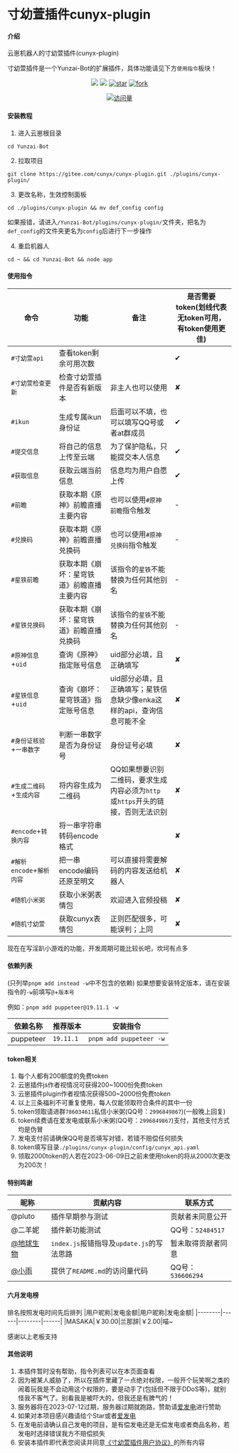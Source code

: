 </div>
 <h1>寸幼萱插件cunyx-plugin</h1>
</div>

#### 介绍
云崽机器人的寸幼萱插件(cunyx-plugin)

寸幼萱插件是一个Yunzai-Bot的扩展插件，具体功能请见下方`使用指令`板块！

<div>
<div align="center">

[![](https://img.shields.io/badge/cunyx-plugin-LightPink)](https://gitee.com/cunyx/cunyx-plugin)
[![](https://img.shields.io/badge/Author-寸幼萱-DeepSkyBlue)](https://gitee.com/cunyx)
<a href='https://gitee.com/cunyx/cunyx-plugin/stargazers'><img src='https://gitee.com/cunyx/cunyx-plugin/badge/star.svg?theme=dark' alt='star'></img></a>
<a href='https://gitee.com/cunyx/cunyx-plugin/members'><img src='https://gitee.com/cunyx/cunyx-plugin/badge/fork.svg?theme=dark' alt='fork'></img></a>

[![访问量](https://profile-counter.glitch.me/cunyx-plugin/count.svg)](https://gitee.com/cunyx/cunyx-plugin.git)

</div>
</div>

#### 安装教程

1.  进入云崽根目录
```
cd Yunzai-Bot
```

2.  拉取项目
```
git clone https://gitee.com/cunyx/cunyx-plugin.git ./plugins/cunyx-plugin/
```

3.  更改名称，生效控制面板

```
cd ./plugins/cunyx-plugin && mv def_config config
```
如果报错，请进入`/Yunzai-Bot/plugins/cunyx-plugin/`文件夹，把名为`def_config`的文件夹更名为`config`后进行下一步操作

4.  重启机器人
```
cd ~ && cd Yunzai-Bot && node app
```
#### 使用指令
|命令|功能|备注|是否需要token(划线代表无token可用，有token使用更佳)|
|-----|-----------|--------------|---|
|`#寸幼萱api`|查看token剩余可用次数| |✔|
|`#寸幼萱检查更新`|检查寸幼萱插件是否有新版本|非主人也可以使用|✘|
|`#ikun`|生成专属ikun身份证|后面可以不填，也可以填写QQ号或者at群成员|✔|
|`#提交信息`|将自己的信息上传至云端|为了保护隐私，只能提交本人信息| ✔ |
|`#获取信息`|获取云端当前信息|信息均为用户自愿上传| ✔ |
|`#前瞻`|获取本期《原神》前瞻直播主要内容|也可以使用`#原神前瞻`指令触发| - |
|`#兑换码`|获取本期《原神》前瞻直播兑换码|也可以使用`#原神兑换码`指令触发| - |
|`#星铁前瞻`|获取本期《崩坏：星穹铁道》前瞻直播主要内容|该指令的`星铁`不能替换为任何其他别名| - |
|`#星铁兑换码`|获取本期《崩坏：星穹铁道》前瞻直播兑换码|该指令的`星铁`不能替换为任何其他别名| - |
|`#原神信息`+`uid`|查询《原神》指定账号信息|uid部分必填，且正确填写|✘|
|`#星铁信息`+`uid`|查询《崩坏：星穹铁道》指定账号信息|uid部分必填，且正确填写；星铁信息缺少像enka这样的api，查询信息可能不全|✘|
|`#身份证核验`+`一串数字`|判断一串数字是否为身份证号|身份证号必填|✘|
|`#生成二维码`+`生成内容`|将内容生成为二维码|QQ如果想要识别二维码，要求生成内容必须为`http`或`https`开头的链接，否则无法识别|✘|
|`#encode`+`转换内容`|将一串字符串转码encode格式| |✘|
|`#解析encode`+`解析内容`|把一串encode编码还原至明文|可以直接将需要解码的内容发送给机器人|✘|
|`#随机小米粥`|获取小米粥表情包|欢迎进入官频投稿|✘|
|`#随机寸幼萱`|获取cunyx表情包|正则匹配很多，可能误判；上同|✘|

现在在写淫趴小游戏的功能，开发周期可能比较长吧，坎坷有点多

#### 依赖列表

(只列举`pnpm add instead -w`中不包含的依赖)
如果想要安装特定版本，请在安装指令的`-w`前填写`@`+`版本号`

例如：`pnpm add puppeteer@19.11.1 -w`

|依赖名称|推荐版本|安装指令|
|----------|----------|-------------------|
|puppeteer|`19.11.1`|`pnpm add puppeteer -w`|

#### token相关
1.   每个人都有200额度的免费token
2.   云崽插件js作者视情况可获得200~1000份免费token
3.   云崽插件plugin作者视情况获得500~2000份免费token
4.   以上三条福利不可重复使用，每人仅能领取符合条件的其中一份
5.   token领取请进群`786034611`私信小米粥(QQ号：`2996849867`)(一般晚上回复)
7.   token续费请在爱发电或联系小米粥(QQ号：`2996849867`)支付，其他支付方式均是伪冒
8.   发电支付前请确保QQ号是否填写对错，若错不赔偿任何损失
8.   token填写目录`./plugins/cunyx-plugin/config/cunyx_api.yaml`
9.   领取2000token的人若在2023-06-09日之前未使用token的将从2000次更改为200次！

####  特别鸣谢
|昵称|贡献内容|联系方式|
|---------|------------------|----------|
|@pluto|插件早期参与测试|贡献者未同意公开|
|@二羊妮|插件新功能测试|QQ号：`52484517`|
| [@地球生物](https://gitee.com/jiang-zhitao-1)|`index.js`报错指导及`update.js`的写法思路|暂未取得贡献者同意|
| [@小雨](https://gitee.com/SHIKEAIXY)|提供了`README.md`的访问量代码|QQ号：`536606294`|

#### 六月发电榜
排名按照发电时间先后排列
|用户昵称|发电金额|用户昵称|发电金额|
|--------|------|--------|------|
|MASAKA|￥30.00|兰那辞⁧~喵⁧‭⁧‭|￥2.00|

感谢以上老板支持

#### 其他说明
1.   本插件暂时没有帮助，指令列表可以在本页面查看
2.   因为被某人威胁了，所以在插件里藏了一点绝对权限，一般开个玩笑啊之类的闹着玩我是不会动用这个权限的，要是动手了(包括但不限于DDoS等)，就别怪我不客气了。别看我是被吓大的，但我还是有脾气的！
3.   服务器将在2023-07-12过期，服务器过期就跑路，赞助请[爱发电](https://afdian.net/a/woxmz)进行赞助
4.   如果对本项目感兴趣请给个Star或者[爱发电](https://afdian.net/a/woxmz)
5.   在发电前请确认自己发电的项目，是有偿发电还是无偿发电或者商品名称，若发电时选择错误我方不赔偿损失
6.   安装本插件即代表您阅读并同意[《寸幼萱插件用户协议》](https://plugin.cunyx.cn/user_protocol.php)的所有内容
